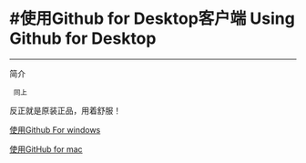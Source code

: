 # \#使用Github for Desktop客户端 Using Github for Desktop

---

简介

```
 同上
```

反正就是原装正品，用着舒服！

[使用Github For windows](/github-desktop/github-for-windows.md)

[使用GitHub for mac](/github-desktop/github-for-mac.md)


